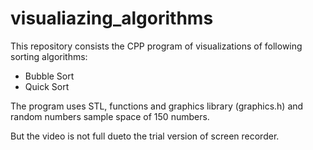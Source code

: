 # visualiazing_algorithms

This repository consists the CPP program of visualizations of following sorting algorithms:
 - Bubble Sort
 - Quick Sort
 
The program uses STL, functions and graphics library (graphics.h) and random numbers sample space of 150 numbers.

But the video is not full dueto the trial version of screen recorder. 
